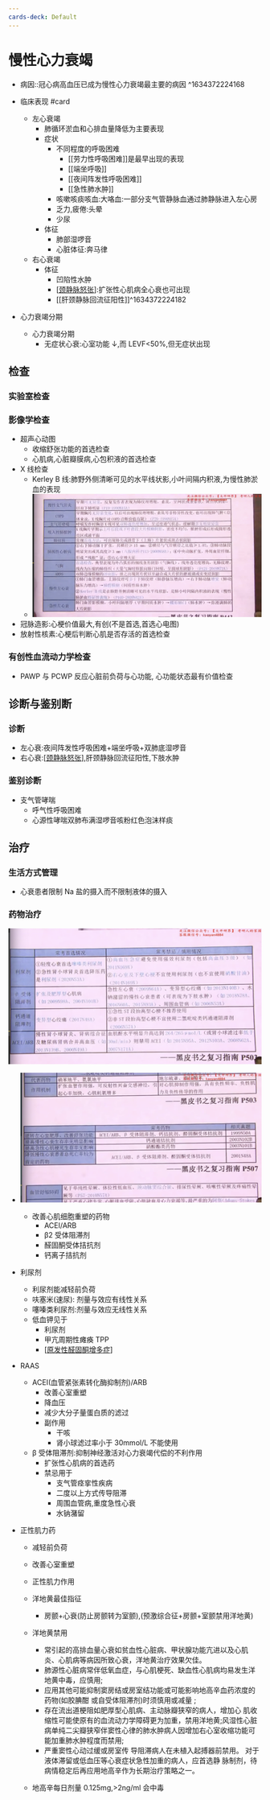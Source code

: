 ```yaml
---
cards-deck: Default
---
```


# 慢性心力衰竭

- 病因::冠心病高血压已成为慢性心力衰竭最主要的病因 ^1634372224168
- 临床表现 #card

  - 左心衰竭
    - 肺循环淤血和心排血量降低为主要表现
    - 症状
      - 不同程度的呼吸困难
        - [[劳力性呼吸困难]]是最早出现的表现
        - [[端坐呼吸]]
        - [[夜间阵发性呼吸困难]]
        - [[急性肺水肿]]
      - 咳嗽咳痰咳血:大咯血:一部分支气管静脉血通过肺静脉进入左心房
      - 乏力,疲倦:头晕
      - 少尿
    - 体征
      - 肺部湿啰音
      - 心脏体征:奔马律
  - 右心衰竭
    - 体征
      - 凹陷性水肿
      - [[颈静脉怒张]]:扩张性心肌病全心衰也可出现
      - [[肝颈静脉回流征阳性]]^1634372224182

- 心力衰竭分期
  - 心力衰竭分期
    - 无症状心衰:心室功能 ↓,而 LEVF<50%,但无症状出现

## 检查

### 实验室检查

### 影像学检查

- 超声心动图
  - 收缩舒张功能的首选检查
  - 心肌病,心脏瓣膜病,心包积液的首选检查
- X 线检查
  - Kerley B 线:肺野外侧清晰可见的水平线状影,小叶间隔内积液,为慢性肺淤血的表现
  - ![总结](Attachments/2021-10-17-12-33-55.png)
- 冠脉造影:心梗价值最大,有创(不是首选,首选心电图)
- 放射性核素:心梗后判断心肌是否存活的首选检查

### 有创性血流动力学检查

- PAWP 与 PCWP 反应心脏前负荷与心功能, 心功能状态最有价值检查

## 诊断与鉴别断

### 诊断

- 左心衰:夜间阵发性呼吸困难+端坐呼吸+双肺底湿啰音
- 右心衰:[[颈静脉怒张]],肝颈静脉回流征阳性,下肢水肿

### 鉴别诊断

- 支气管哮喘
  - 呼气性呼吸困难
  - 心源性哮喘双肺布满湿啰音咳粉红色泡沫样痰

## 治疗

### 生活方式管理

- 心衰患者限制 Na 盐的摄入而不限制液体的摄入

### 药物治疗

![](Attachments/2021-10-17-13-19-35.png)

- ![](Attachments/2021-10-17-15-14-32.png)
  - 改善心肌细胞重塑的药物
    - ACEI/ARB
    - β2 受体阻滞剂
    - 醛固酮受体拮抗剂
    - 钙离子拮抗剂
- 利尿剂
  - 利尿剂能减轻前负荷
  - 呋塞米(速尿): 剂量与效应有线性关系
  - 噻嗪类利尿剂:剂量与效应无线性关系
  - 低血钾见于
    - 利尿剂
    - 甲亢周期性瘫痪 TPP
    - [[原发性醛固酮增多症]]
- RAAS
  - ACEI(血管紧张素转化酶抑制剂)/ARB
    - 改善心室重塑
    - 降血压
    - 减少大分子量蛋白质的滤过
    - 副作用
      - 干咳
      - 肾小球滤过率小于 30mmol/L 不能使用
  - β 受体阻滞剂:抑制神经激活对心力衰竭代偿的不利作用
    - 扩张性心肌病的首选药
    - 禁忌用于
      - 支气管痉挛性疾病
      - 二度以上方式传导阻滞
      - 周围血管病,重度急性心衰
      - 水钠潴留
- 正性肌力药

  - 减轻前负荷
  - 改善心室重塑
  - 正性肌力作用

  - 洋地黄最佳指征
    - 房颤+心衰(防止房颤转为室颤),(预激综合征+房颤+室颤禁用洋地黄)
  - 洋地黄禁用
    - 常引起的高排血量心衰如贫血性心脏病、甲状腺功能亢进以及心肌炎、心肌病等病因所致心衰，洋地黄治疗效果欠佳。
    - 肺源性心脏病常伴低氧血症，与心肌梗死、缺血性心肌病均易发生洋地黄中毒，应慎用;
    - 应用其他可能抑制窦房结或房室结功能或可能影响地高辛血药浓度的药物(如胶腆酣 或自受体阻滞剂)时须慎用或减量 ;
    - 存在流出道梗阻如肥厚型心肌病、主动脉瓣狭窄的病人，增加心 肌收缩性可能使原有的血流动力学障碍更为加重，禁用洋地黄;风湿性心脏病单纯二尖瓣狭窄伴窦性心律的肺水肿病人因增加右心室收缩功能可能加重肺水肿程度而禁用;
    - 严重窦性心动过缓或房室传 导阻滞病人在未植入起搏器前禁用。 对于液体滞留或低血压等心衰症状急性加重的病人，应首选静 脉制剂，待病情稳定后再应用地高辛作为长期治疗策略之一。
  - 地高辛每日剂量 0.125mg,>2ng/ml 会中毒

[//begin]: # "Autogenerated link references for markdown compatibility"
[颈静脉怒张]: 颈静脉怒张 "颈静脉怒张"
[原发性醛固酮增多症]: 原发性醛固酮增多症 "原发性醛固酮增多症"
[//end]: # "Autogenerated link references"
